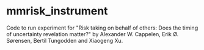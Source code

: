 # mmrisk_instrument
Code to run experiment for "Risk taking on behalf of others: Does the timing of uncertainty revelation matter?" by Alexander W. Cappelen, Erik Ø. Sørensen, Bertil Tungodden and Xiaogeng Xu.
